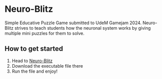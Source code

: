 # Neuro-Blitz
Simple Educative Puzzle Game submitted to UdeM Gamejam 2024. Neuro-Blitz strives to teach students how the neuronal system works by giving multiple mini puzzles for them to solve.

## How to get started
1. Head to [Neuro-Blitz](https://luyun-chen.itch.io/neuralblitz)
2. Download the executable file there
3. Run the file and enjoy!
